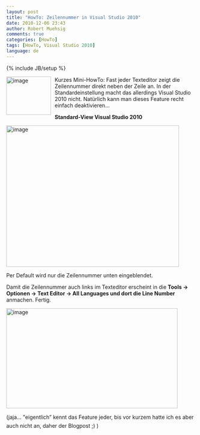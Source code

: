```yaml
---
layout: post
title: "HowTo: Zeilennummer in Visual Studio 2010"
date: 2010-12-06 23:43
author: Robert Muehsig
comments: true
categories: [HowTo]
tags: [HowTo, Visual Studio 2010]
language: de
---
```

{% include JB/setup %}
<p><a href="{{BASE_PATH}}/assets/wp-images-de/image1131.png"><img style="border-right-width: 0px; margin: 0px 10px 0px 0px; display: inline; border-top-width: 0px; border-bottom-width: 0px; border-left-width: 0px" title="image" border="0" alt="image" align="left" src="{{BASE_PATH}}/assets/wp-images-de/image_thumb313.png" width="119" height="102" /></a>Kurzes Mini-HowTo: Fast jeder Texteditor zeigt die Zeilennummer direkt neben der Zeile an. In der Standardeinstellung macht das allerdings Visual Studio 2010 nicht. Natürlich kann man dieses Feature recht einfach deaktivieren...</p>  <p></p>  <p><strong>Standard-View Visual Studio 2010</strong></p>  <p><a href="{{BASE_PATH}}/assets/wp-images-de/image1132.png"><img style="border-right-width: 0px; display: inline; border-top-width: 0px; border-bottom-width: 0px; border-left-width: 0px" title="image" border="0" alt="image" src="{{BASE_PATH}}/assets/wp-images-de/image_thumb314.png" width="460" height="376" /></a> </p>  <p>Per Default wird nur die Zeilennummer unten eingeblendet. </p>  <p>Damit die Zeilennummer auch links im Texteditor erscheint in die <strong>Tools -&gt; Optionen -&gt; Text Editor -&gt; All Languages und dort die Line Number</strong> anmachen. Fertig.</p>  <p><a href="{{BASE_PATH}}/assets/wp-images-de/image1133.png"><img style="border-right-width: 0px; display: inline; border-top-width: 0px; border-bottom-width: 0px; border-left-width: 0px" title="image" border="0" alt="image" src="{{BASE_PATH}}/assets/wp-images-de/image_thumb315.png" width="456" height="266" /></a> </p>  <p>(jaja... "eigentlich” kennt das Feature jeder, bis vor kurzem hatte ich es aber auch nicht an, daher der Blogpost ;) )</p>
